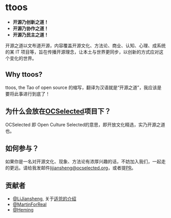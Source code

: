 # ttoos

* **开源乃创新之道！**
* **开源乃协作之道！**
* **开源乃民主之道！**

开源之道以文布道开源，内容覆盖开源文化、方法论、商业、认知、心理、成系统的某 IT 项目等，旨在传播开源理念，让本土与世界更同步，以创新的方式应对这个变化的世界。

## Why ttoos?

ttoos, the Tao of open source 的缩写，翻译为汉语就是“开源之道”，我应该是要将此事进行到底了！


## 为什么会放在[OCSelected](http://www.ocselected.org)项目下？

OCSelected 即 Open Culture Selected的意思，即开放文化精选，实乃开源之道也。

## 如何参与？

如果你是一名对开源文化、现象、方法论有浓厚兴趣的话，不妨加入我们，一起走的更远。请给我发邮件[lijiansheng@ocselected.org](mailto:lijiansheng@ocselected.org)，或者提[PR](https://github.com/OCselected/ttoos/compare)。

## 贡献者

- [@LiJiansheng](https://github.com/lijiangsheng1), 关于[适兕的介绍](contents/all_about_kuosi.md)
- [@MartinForReal](https://github.com/MartinForReal)
- [@Heming](https://github.com/heming6666)
